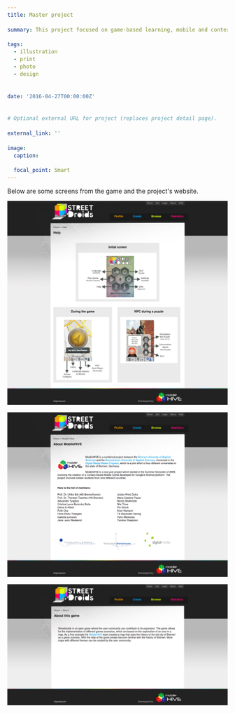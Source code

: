 ```yaml
---
title: Master project

summary: This project focused on game-based learning, mobile and context aware games, and interaction design.

tags:
  - illustration
  - print
  - photo
  - design


date: '2016-04-27T00:00:00Z'


# Optional external URL for project (replaces project detail page).

external_link: ''

image:
  caption:

  focal_point: Smart
---
```


Below are some screens from the game and the project's website.

![](Streetdroids_1305813592489.png)

![](Streetdroids_1305813607931.png)

![](Streetdroids_1305813629129.png)



